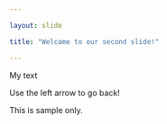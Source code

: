 ```yaml
---

layout: slide

title: "Welcome to our second slide!"

---
```


My text

Use the left arrow to go back!


This is sample only.

